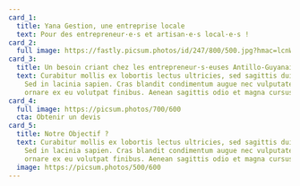 ```yaml
---
card_1:
  title: Yana Gestion, une entreprise locale
  text: Pour des entrepreneur·e·s et artisan·e·s local·e·s !
card_2:
  full image: https://fastly.picsum.photos/id/247/800/500.jpg?hmac=lcnWNpuOQ5fJK04ITM4j_lglgySwnba9kxkny0-_Hk8
card_3:
  title: Un besoin criant chez les entrepreneur·s·euses Antillo-Guyanais·es !
  text: Curabitur mollis ex lobortis lectus ultricies, sed sagittis dui laoreet.
    Sed in lacinia sapien. Cras blandit condimentum augue nec vulputate. Fusce
    ornare ex eu volutpat finibus. Aenean sagittis odio et magna cursus semper.
card_4:
  full image: https://picsum.photos/700/600
  cta: Obtenir un devis
card_5:
  title: Notre Objectif ?
  text: Curabitur mollis ex lobortis lectus ultricies, sed sagittis dui laoreet.
    Sed in lacinia sapien. Cras blandit condimentum augue nec vulputate. Fusce
    ornare ex eu volutpat finibus. Aenean sagittis odio et magna cursus semper.
  image: https://picsum.photos/500/600
---
```

